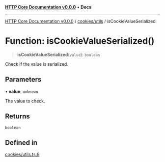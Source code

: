 [**HTTP Core Documentation v0.0.0**](../../../README.md) • **Docs**

***

[HTTP Core Documentation v0.0.0](../../../modules.md) / [cookies/utils](../README.md) / isCookieValueSerialized

# Function: isCookieValueSerialized()

> **isCookieValueSerialized**(`value`): `boolean`

Check if the value is serialized.

## Parameters

• **value**: `unknown`

The value to check.

## Returns

`boolean`

## Defined in

[cookies/utils.ts:8](https://github.com/stonemjs/http-core/blob/6c1adf9f449733e34ff7f08818342bd019b968a7/src/cookies/utils.ts#L8)
